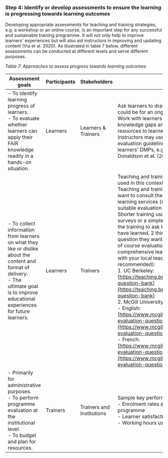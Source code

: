 ### Step 4: Identify or develop assessments to ensure the learning is progressing towards learning outcomes

Developing appropriate assessments for teaching and training strategies, e.g. a workshop or an online course, is an important step for any successful and sustainable training programme. It will not only help to improve learners&#39; experiences but will also aid instructors in improving and updating content (Via et al. 2020). As illustrated in table 7 below, different assessments can be conducted at different levels and serve different purposes.

_Table 7: Approaches to assess progress towards learning outcomes_

| Assessment goals | Participants | Stakeholders | Example |
| --- | --- | --- | --- |
| - To identify learning progress of learners. <br>- To evaluate whether learners can apply their FAIR knowledge readily in a hands-on situation. | Learners | Learners &amp; Trainers | Ask learners to draft a DMP for their projects. This could be for an ongoing project or an example project. <br>Work with learners on the DMP to identify immediate knowledge gaps and provide relevant feedback and resources to learners via the drafted DMP. <br>Instructors may use resources such as DMP evaluation guidelines to facilitate the evaluation of the learners&#39; DMPs, e.g. Tuuli Working Group (2021), Donaldson et al. (2017). |
| - To collect information from learners on what they like or dislike about the content and format of delivery. <br>- The ultimate goal is to improve educational experiences for future learners. | Learners | Trainers | Teaching and training evaluation surveys are often used in this context. <br>Teaching and training programme developers might want to consult their institution&#39;s teaching and learning services (or equivalent) when preparing suitable evaluation survey questions. <br>Shorter training usually requires shorter evaluation surveys or a simple 3-2-1 assessment at the end of the training to ask learners to identify 3 things they have learned, 2 things they want to know, and 1 question they want to ask (Via et al. 2020). Samples of course evaluation questions for a full course or a comprehensive learning programme (consultation with your local teaching and learning services is recommended): <br>1. UC Berkeley: [https://teaching.berkeley.edu/course-evaluations-question-bank](https://teaching.berkeley.edu/course-evaluations-question-bank) <br>2. McGill University: <br>- English: [https://www.mcgill.ca/mercury/files/mercury/course-evaluation-questionnaires-en-final.pdf](https://www.mcgill.ca/mercury/files/mercury/course-evaluation-questionnaires-en-final.pdf) <br>- French: [https://www.mcgill.ca/mercury/files/mercury/course-evaluation-questionnaires-fr-final.pdf](https://www.mcgill.ca/mercury/files/mercury/course-evaluation-questionnaires-fr-final.pdf) |
|- Primarily for administrative purposes. <br>- To perform programme evaluation at the institutional level. <br>- To budget and plan for resources. | Trainers | Trainers and Institutions | Sample key performance indicators (KPIs): <br>- Enrolment rates and completion rates of a specific programme <br>- Learner satisfaction survey <br>- Working hours used |
